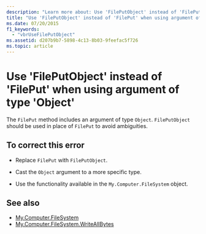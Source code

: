 ```yaml
---
description: "Learn more about: Use 'FilePutObject' instead of 'FilePut' when using argument of type 'Object'"
title: "Use 'FilePutObject' instead of 'FilePut' when using argument of type 'Object'"
ms.date: 07/20/2015
f1_keywords: 
  - "vbrUseFilePutObject"
ms.assetid: d207b9b7-5898-4c13-8b03-9feefac5f726
ms.topic: article
---
```

# Use 'FilePutObject' instead of 'FilePut' when using argument of type 'Object'

The `FilePut` method includes an argument of type `Object`. `FilePutObject` should be used in place of `FilePut` to avoid ambiguities.  
  
## To correct this error  
  
- Replace `FilePut` with `FilePutObject`.  
  
- Cast the `Object` argument to a more specific type.  
  
- Use the functionality available in the `My.Computer.FileSystem` object.  
  
## See also

- [My.Computer.FileSystem](xref:Microsoft.VisualBasic.FileIO.FileSystem)
- [My.Computer.FileSystem.WriteAllBytes](xref:Microsoft.VisualBasic.MyServices.FileSystemProxy.WriteAllBytes%2A)
